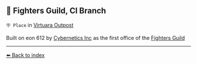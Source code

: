 ## 🏢 Fighters Guild, CI Branch

`🪧 Place` in [Virtuara Outpost](../refs/virtuara_outpost.md)

Built on eon 612 by [Cybernetics Inc](../refs/cybernetics_inc.md) as the first office of the [Fighters Guild](../refs/fighters_guild.md) 


----------
[⬅️ Back to index](/index.md#ff60_s)
